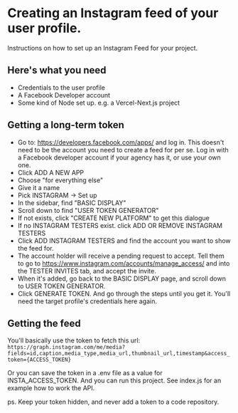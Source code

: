 # Creating an Instagram feed of your user profile.
Instructions on how to set up an Instagram Feed for your project.

## Here's what you need
- Credentials to the user profile
- A Facebook Developer account
- Some kind of Node set up. e.g. a Vercel-Next.js project

## Getting a long-term token
- Go to: https://developers.facebook.com/apps/ and log in. This doesn't need to be the account you need to create a feed for per se. Log in with a Facebook developer account if your agency has it, or use your own one.
- Click ADD A NEW APP
- Choose "for everything else"
- Give it a name
- Pick INSTAGRAM -> Set up
- In the sidebar, find "BASIC DISPLAY"
- Scroll down to find "USER TOKEN GENERATOR"
- If not exists, click "CREATE NEW PLATFORM" to get this dialogue
- If no INSTAGRAM TESTERS exist. click ADD OR REMOVE INSTAGRAM TESTERS
- Click ADD INSTAGRAM TESTERS and find the account you want to show the feed for.
- The account holder will receive a pending request to accept. Tell them to go to https://www.instagram.com/accounts/manage_access/ and into the TESTER INVITES tab, and accept the invite.
- When it's added, go back to the BASIC DISPLAY page, and scroll down to USER TOKEN GENERATOR.
- Click GENERATE TOKEN. And go through the steps until you get it. You'll need the target profile's credentials here again.

## Getting the feed
You'll basically use the token to fetch this url: `https://graph.instagram.com/me/media?fields=id,caption,media_type,media_url,thumbnail_url,timestamp&access_token={ACCESS_TOKEN}`

Or you can save the token in a .env file as a value for INSTA_ACCESS_TOKEN. And you can run this project. See index.js for an example how to work the API.

ps. Keep your token hidden, and never add a token to a code repository.

